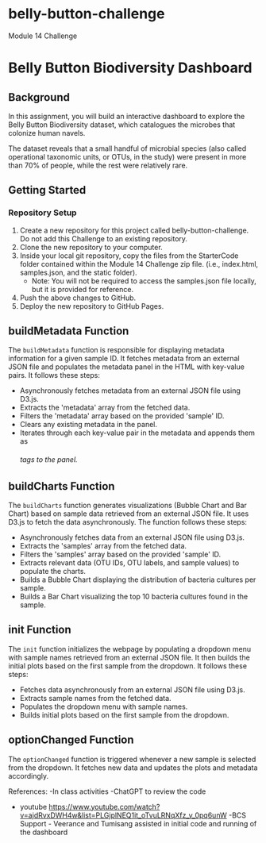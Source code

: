 # belly-button-challenge
Module 14 Challenge 
# Belly Button Biodiversity Dashboard

## Background

In this assignment, you will build an interactive dashboard to explore the Belly Button Biodiversity dataset, which catalogues the microbes that colonize human navels.

The dataset reveals that a small handful of microbial species (also called operational taxonomic units, or OTUs, in the study) were present in more than 70% of people, while the rest were relatively rare.

## Getting Started

### Repository Setup
1. Create a new repository for this project called belly-button-challenge. Do not add this Challenge to an existing repository.
2. Clone the new repository to your computer.
3. Inside your local git repository, copy the files from the StarterCode folder contained within the Module 14 Challenge zip file. (i.e., index.html, samples.json, and the static folder).
    - Note: You will not be required to access the samples.json file locally, but it is provided for reference.
4. Push the above changes to GitHub.
5. Deploy the new repository to GitHub Pages.
## buildMetadata Function
The `buildMetadata` function is responsible for displaying metadata information for a given sample ID. It fetches metadata from an external JSON file and populates the metadata panel in the HTML with key-value pairs. It follows these steps:
- Asynchronously fetches metadata from an external JSON file using D3.js.
- Extracts the 'metadata' array from the fetched data.
- Filters the 'metadata' array based on the provided 'sample' ID.
- Clears any existing metadata in the panel.
- Iterates through each key-value pair in the metadata and appends them as <h6> tags to the panel.

## buildCharts Function
The `buildCharts` function generates visualizations (Bubble Chart and Bar Chart) based on sample data retrieved from an external JSON file. It uses D3.js to fetch the data asynchronously. The function follows these steps:
- Asynchronously fetches data from an external JSON file using D3.js.
- Extracts the 'samples' array from the fetched data.
- Filters the 'samples' array based on the provided 'sample' ID.
- Extracts relevant data (OTU IDs, OTU labels, and sample values) to populate the charts.
- Builds a Bubble Chart displaying the distribution of bacteria cultures per sample.
- Builds a Bar Chart visualizing the top 10 bacteria cultures found in the sample.

## init Function
The `init` function initializes the webpage by populating a dropdown menu with sample names retrieved from an external JSON file. It then builds the initial plots based on the first sample from the dropdown. It follows these steps:
- Fetches data asynchronously from an external JSON file using D3.js.
- Extracts sample names from the fetched data.
- Populates the dropdown menu with sample names.
- Builds initial plots based on the first sample from the dropdown.

## optionChanged Function
The `optionChanged` function is triggered whenever a new sample is selected from the dropdown. It fetches new data and updates the plots and metadata accordingly.

References:
-In class activities
-ChatGPT to review the code
- youtube https://www.youtube.com/watch?v=ajdRvxDWH4w&list=PLGjplNEQ1it_oTvuLRNqXfz_v_0pq6unW
-BCS Support - Veerance and Tumisang assisted in initial code and running of the dashboard
